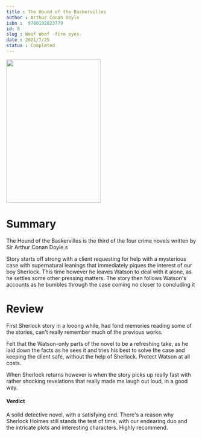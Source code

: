 ```yaml
---
title : The Hound of the Baskervilles
author : Arthur Conan Doyle
isbn : 	9780192823779
id: 8
slug : Woof Woof -fire eyes-
date : 2021/7/25
status : Completed 
---
```


<img src="https://d1w7fb2mkkr3kw.cloudfront.net/assets/images/book/lrg/9780/2419/9780241952870.jpg" height=380px width=250px> 


# Summary  

The Hound of the Baskervilles is the third of the four crime novels written by Sir Arthur Conan Doyle.s

Story starts off strong with a client requesting for help with a mysterious case with supernatural leanings that immediately piques the interest of our boy Sherlock.
This time however he leaves Watson to deal with it alone, as he settles some other pressing matters. The story then follows Watson's accounts as he bumbles through 
the case coming no closer to concluding it

# Review 

First Sherlock story in a looong while, had fond memories reading some of the stories, can't really remember much of the previous works.

Felt that the Watson-only parts of the novel to be a refreshing take, as he laid down the facts as he sees it and tries his best to solve the case
and keeping the client safe, without the help of Sherlock. Protect Watson at all costs.

When Sherlock returns however is when the story picks up really fast with rather shocking revelations that really made me laugh out loud, in a good way. 


#### Verdict

A solid detective novel, with a satisfying end. There's a reason why Sherlock Holmes still stands the test of time, with our endearing duo and the 
intricate plots and interesting characters. Highly recommend.


